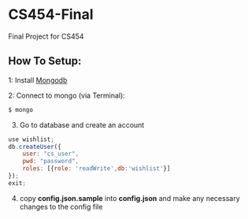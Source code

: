 # CS454-Final
Final Project for CS454

## How To Setup:
1: Install [Mongodb](http://www.mongodb.org/downloads)

2: Connect to mongo (via Terminal):
```sh
$ mongo
```

3. Go to database and create an account
```js
use wishlist;
db.createUser({
	user: "cs_user",
	pwd: "password",
	roles: [{role: 'readWrite',db:'wishlist'}]
});
exit;
```

4. copy **config.json.sample** into **config.json** and make any necessary changes to the config file

